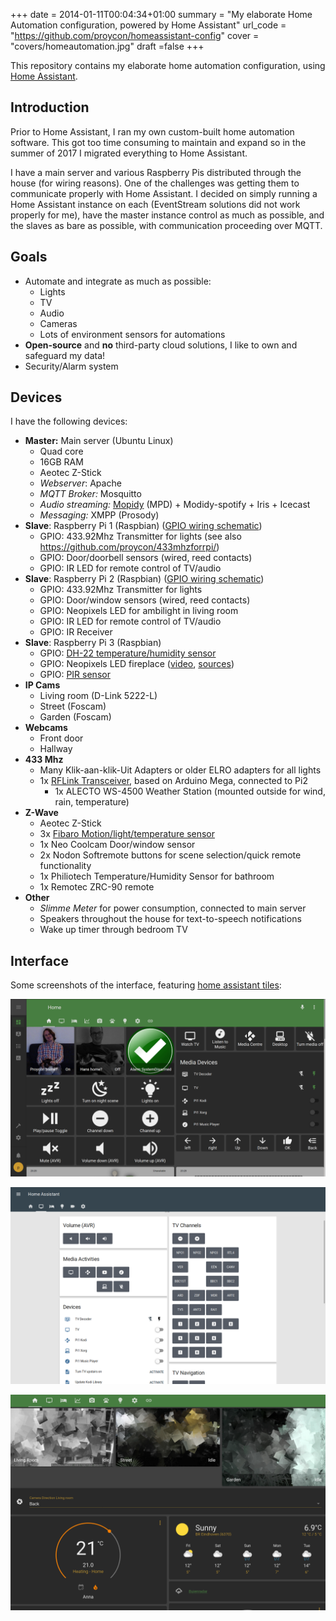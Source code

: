 +++
date = 2014-01-11T00:04:34+01:00
summary = "My elaborate Home Automation configuration, powered by Home Assistant"
url_code = "https://github.com/proycon/homeassistant-config"
cover =  "covers/homeautomation.jpg"
draft =false
+++

This repository contains my elaborate home automation configuration, using [Home Assistant](https://home-assistant.io).

Introduction
------------

Prior to Home Assistant, I ran my own custom-built home automation software. This got too time consuming to maintain and
expand so in the summer of 2017 I migrated everything to Home Assistant.

I have a main server and various Raspberry Pis distributed through the house (for wiring reasons). One of the challenges
was getting them to communicate properly with Home Assistant. I decided on simply running a Home Assistant instance on each
(EventStream solutions did not work properly for me), have the master instance control as much as possible, and the
slaves as bare as possible, with communication proceeding over MQTT.

Goals
--------

* Automate and integrate as much as possible:
    * Lights
    * TV
    * Audio
    * Cameras
    * Lots of environment sensors for automations
* **Open-source** and **no** third-party cloud solutions, I like to own and safeguard my data!
* Security/Alarm system

Devices
-----------

I have the following devices:

* **Master:** Main server (Ubuntu Linux)
    * Quad core
    * 16GB RAM
    * Aeotec Z-Stick
    * *Webserver*: Apache
    * *MQTT Broker:* Mosquitto
    * *Audio streaming:* [Mopidy](https://www.mopidy.com/) (MPD) + Modidy-spotify + Iris + Icecast
    * *Messaging:* XMPP (Prosody)
* **Slave**: Raspberry Pi 1 (Raspbian) ([GPIO wiring schematic](https://github.com/proycon/homeassistant-config/blob/master/docs/pi1.svg))
    * GPIO: 433.92Mhz Transmitter for lights (see also https://github.com/proycon/433mhzforrpi/)
    * GPIO: Door/doorbell sensors (wired, reed contacts)
    * GPIO: IR LED for remote control of TV/audio
* **Slave**: Raspberry Pi 2 (Raspbian) ([GPIO wiring schematic](https://github.com/proycon/homeassistant-config/blob/master/docs/pi2.svg))
    * GPIO: 433.92Mhz Transmitter for lights
    * GPIO: Door/window sensors (wired, reed contacts)
    * GPIO: Neopixels LED for ambilight in living room
    * GPIO: IR LED for remote control of TV/audio
    * GPIO: IR Receiver
* **Slave**: Raspberry Pi 3 (Raspbian)
    * GPIO: [DH-22 temperature/humidity sensor](https://www.adafruit.com/product/385)
    * GPIO: Neopixels LED fireplace ([video](https://www.youtube.com/watch?v=i18eXQIXzXg), [sources](https://github.com/proycon/homeassistant-config/tree/master/scripts/technofire))
    * GPIO: [PIR sensor](https://www.adafruit.com/product/189)
* **IP Cams**
    * Living room (D-Link 5222-L)
    * Street (Foscam)
    * Garden (Foscam)
* **Webcams**
    * Front door
    * Hallway
* **433 Mhz**
    * Many Klik-aan-klik-Uit Adapters or older ELRO adapters for all lights
    * 1x [RFLink Transceiver](http://www.rflink.nl/), based on Arduino Mega, connected to Pi2
        * 1x ALECTO WS-4500 Weather Station (mounted outside for wind, rain, temperature)
* **Z-Wave**
    * Aeotec Z-Stick
    * 3x [Fibaro Motion/light/temperature sensor](https://www.fibaro.com/en/products/motion-sensor/)
    * 1x Neo Coolcam Door/window sensor
    * 2x Nodon Softremote buttons for scene selection/quick remote functionality
    * 1x Philiotech Temperature/Humidity Sensor for bathroom
    * 1x Remotec ZRC-90 remote
 * **Other**
    * *Slimme Meter* for power consumption, connected to main server
    * Speakers throughout the house for text-to-speech notifications
    * Wake up timer through bedroom TV

Interface
------------

Some screenshots of the interface, featuring [home assistant tiles](https://github.com/c727/home-assistant-tiles/):

![Main screenshot](https://raw.githubusercontent.com/proycon/homeassistant-config/master/docs/screenshot_main.png)

![Media controls](https://raw.githubusercontent.com/proycon/homeassistant-config/master/docs/screenshot_tv.png)

![Camera](https://raw.githubusercontent.com/proycon/homeassistant-config/master/docs/screenshot_cam.png)






